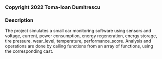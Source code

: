 ### Copyright 2022 Toma-Ioan Dumitrescu


### Description

The project simulates a small car monitoring software using sensors and
voltage, current, power consumption, energy regeneration, energy
storage, tire pressure, wear_level, temperature, performance_score.
Analysis and operations are done by calling functions from an
array of functions, using the corresponding cast.
